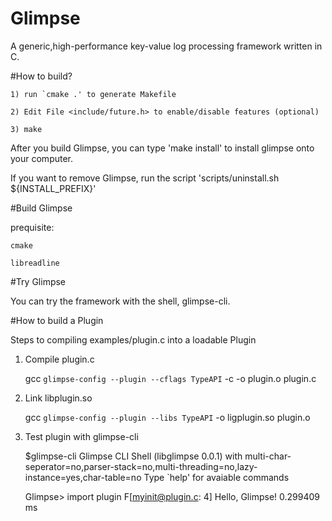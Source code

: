 
Glimpse
=======
A generic,high-performance key-value log processing framework written in C.

#How to build?

	1) run `cmake .' to generate Makefile

	2) Edit File <include/future.h> to enable/disable features (optional)

	3) make

After you build Glimpse, you can type 'make install' to install glimpse onto your computer.

If you want to remove Glimpse, run the script 'scripts/uninstall.sh ${INSTALL_PREFIX}'

#Build Glimpse

prequisite:

	cmake

	libreadline
	
#Try Glimpse

You can try the framework with the shell, glimpse-cli.

#How to build a Plugin
	
Steps to compiling examples/plugin.c into a loadable Plugin

1) Compile plugin.c 

	gcc `glimpse-config --plugin --cflags TypeAPI` -c -o plugin.o plugin.c
	
2) Link libplugin.so

	gcc `glimpse-config --plugin --libs TypeAPI` -o ligplugin.so plugin.o

3) Test plugin with glimpse-cli
	
	$glimpse-cli 
	Glimpse CLI Shell (libglimpse 0.0.1)
	with multi-char-seperator=no,parser-stack=no,multi-threading=no,lazy-instance=yes,char-table=no
	Type `help' for avaiable commands
	
	Glimpse> import plugin
	F[myinit@plugin.c:  4] Hello, Glimpse!
	0.299409 ms
	
	
